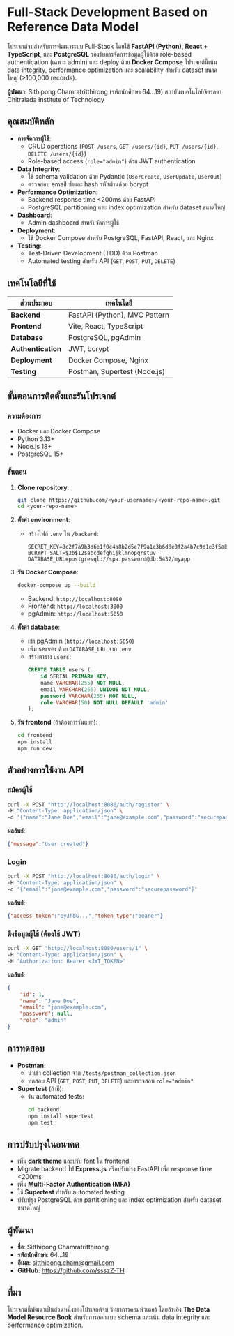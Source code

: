 # Full-Stack Development Based on Reference Data Model

โปรเจกต์จบสำหรับการพัฒนาระบบ Full-Stack โดยใช้ **FastAPI (Python)**, **React + TypeScript**, และ **PostgreSQL** รองรับการจัดการข้อมูลผู้ใช้ด้วย role-based authentication (เฉพาะ admin) และ deploy ด้วย **Docker Compose** โปรเจกต์นี้เน้น data integrity, performance optimization และ scalability สำหรับ dataset ขนาดใหญ่ (>100,000 records).

**ผู้พัฒนา**: Sithipong Chamratritthirong (รหัสนักศึกษา 64...19) สถาบันเทคโนโลยีจิตรลดา Chitralada Institute of Technology

## คุณสมบัติหลัก
- **การจัดการผู้ใช้**:
  - CRUD operations (`POST /users`, `GET /users/{id}`, `PUT /users/{id}`, `DELETE /users/{id}`)
  - Role-based access (`role="admin"`) ด้วย JWT authentication
- **Data Integrity**:
  - ใช้ schema validation ด้วย Pydantic (`UserCreate`, `UserUpdate`, `UserOut`)
  - ตรวจสอบ email ซ้ำและ hash รหัสผ่านด้วย bcrypt
- **Performance Optimization**:
  - Backend response time <200ms ด้วย FastAPI
  - PostgreSQL partitioning และ index optimization สำหรับ dataset ขนาดใหญ่
- **Dashboard**:
  - Admin dashboard สำหรับจัดการผู้ใช้
- **Deployment**:
  - ใช้ Docker Compose สำหรับ PostgreSQL, FastAPI, React, และ Nginx
- **Testing**:
  - Test-Driven Development (TDD) ด้วย Postman
  - Automated testing สำหรับ API (`GET`, `POST`, `PUT`, `DELETE`)

## เทคโนโลยีที่ใช้
| ส่วนประกอบ       | เทคโนโลยี                     |
|------------------|-------------------------------|
| **Backend**      | FastAPI (Python), MVC Pattern |
| **Frontend**     | Vite, React, TypeScript       |
| **Database**     | PostgreSQL, pgAdmin           |
| **Authentication**| JWT, bcrypt                   |
| **Deployment**   | Docker Compose, Nginx         |
| **Testing**      | Postman, Supertest (Node.js)  |

## ขั้นตอนการติดตั้งและรันโปรเจกต์
### ความต้องการ
- Docker และ Docker Compose
- Python 3.13+
- Node.js 18+
- PostgreSQL 15+

### ขั้นตอน
1. **Clone repository**:
   ```bash
   git clone https://github.com/<your-username>/<your-repo-name>.git
   cd <your-repo-name>
   ```

2. **ตั้งค่า environment**:
   - สร้างไฟล์ `.env` ใน `/backend`:
     ```env
     SECRET_KEY=8c2f7a9b3d6e1f0c4a8b2d5e7f9a1c3b6d8e0f2a4b7c9d1e3f5a8b0c2d4e6f
     BCRYPT_SALT=$2b$12$abcdefghijklmnopqrstuv
     DATABASE_URL=postgresql://spa:password@db:5432/myapp
     ```

3. **รัน Docker Compose**:
   ```bash
   docker-compose up --build
   ```
   - Backend: `http://localhost:8080`
   - Frontend: `http://localhost:3000`
   - pgAdmin: `http://localhost:5050`

4. **ตั้งค่า database**:
   - เข้า pgAdmin (`http://localhost:5050`)
   - เพิ่ม server ด้วย `DATABASE_URL` จาก `.env`
   - สร้างตาราง `users`:
     ```sql
     CREATE TABLE users (
         id SERIAL PRIMARY KEY,
         name VARCHAR(255) NOT NULL,
         email VARCHAR(255) UNIQUE NOT NULL,
         password VARCHAR(255) NOT NULL,
         role VARCHAR(50) NOT NULL DEFAULT 'admin'
     );
     ```

5. **รัน frontend** (ถ้าต้องการรันแยก):
   ```bash
   cd frontend
   npm install
   npm run dev
   ```

## ตัวอย่างการใช้งาน API
### สมัครผู้ใช้
```bash
curl -X POST "http://localhost:8080/auth/register" \
-H "Content-Type: application/json" \
-d '{"name":"Jane Doe","email":"jane@example.com","password":"securepassword"}'
```
**ผลลัพธ์**:
```json
{"message":"User created"}
```

### Login
```bash
curl -X POST "http://localhost:8080/auth/login" \
-H "Content-Type: application/json" \
-d '{"email":"jane@example.com","password":"securepassword"}'
```
**ผลลัพธ์**:
```json
{"access_token":"eyJhbG...","token_type":"bearer"}
```

### ดึงข้อมูลผู้ใช้ (ต้องใช้ JWT)
```bash
curl -X GET "http://localhost:8080/users/1" \
-H "Content-Type: application/json" \
-H "Authorization: Bearer <JWT_TOKEN>"
```
**ผลลัพธ์**:
```json
{
    "id": 1,
    "name": "Jane Doe",
    "email": "jane@example.com",
    "password": null,
    "role": "admin"
}
```

## การทดสอบ
- **Postman**:
  - นำเข้า collection จาก `/tests/postman_collection.json`
  - ทดสอบ API (`GET`, `POST`, `PUT`, `DELETE`) และตรวจสอบ `role="admin"`
- **Supertest** (ถ้ามี):
  - รัน automated tests:
    ```bash
    cd backend
    npm install supertest
    npm test
    ```

## การปรับปรุงในอนาคต
- เพิ่ม **dark theme** และปรับ font ใน frontend
- Migrate backend ไป **Express.js** หรือปรับปรุง FastAPI เพื่อ response time <200ms
- เพิ่ม **Multi-Factor Authentication (MFA)**
- ใช้ **Supertest** สำหรับ automated testing
- ปรับปรุง PostgreSQL ด้วย partitioning และ index optimization สำหรับ dataset ขนาดใหญ่

## ผู้พัฒนา
- **ชื่อ**: Sitthipong Chamratritthirong
- **รหัสนักศึกษา**: 64...19
- **อีเมล**: sitthipong.cham@gmail.com
- **GitHub**: https://github.com/ssszZ-TH

## ที่มา
โปรเจกต์นี้พัฒนาเป็นส่วนหนึ่งของโปรเจกต์จบ วิทยาการคอมพิวเตอร์ โดยอ้างอิง **The Data Model Resource Book** สำหรับการออกแบบ schema และเน้น data integrity และ performance optimization.